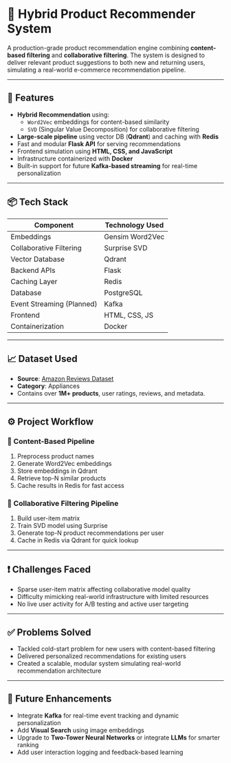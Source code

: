 # 🛒 Hybrid Product Recommender System

A production-grade product recommendation engine combining **content-based filtering** and **collaborative filtering**. The system is designed to deliver relevant product suggestions to both new and returning users, simulating a real-world e-commerce recommendation pipeline.

---

## 🚀 Features

- **Hybrid Recommendation** using:
  - `Word2Vec` embeddings for content-based similarity
  - `SVD` (Singular Value Decomposition) for collaborative filtering
- **Large-scale pipeline** using vector DB (**Qdrant**) and caching with **Redis**
- Fast and modular **Flask API** for serving recommendations
- Frontend simulation using **HTML, CSS, and JavaScript**
- Infrastructure containerized with **Docker**
- Built-in support for future **Kafka-based streaming** for real-time personalization

---

## 📦 Tech Stack

| Component                 | Technology Used                      |
|--------------------------|--------------------------------------|
| Embeddings               | Gensim Word2Vec                      |
| Collaborative Filtering  | Surprise SVD                         |
| Vector Database          | Qdrant                               |
| Backend APIs             | Flask                                |
| Caching Layer            | Redis                                |
| Database                 | PostgreSQL                           |
| Event Streaming (Planned)| Kafka                                |
| Frontend                 | HTML, CSS, JS                        |
| Containerization         | Docker                               |

---



## 📈 Dataset Used

- **Source**: [Amazon Reviews Dataset](https://nijianmo.github.io/amazon/index.html)
- **Category**: Appliances  
- Contains over **1M+ products**, user ratings, reviews, and metadata.

---

## ⚙️ Project Workflow

### 🔹 Content-Based Pipeline
1. Preprocess product names
2. Generate Word2Vec embeddings
3. Store embeddings in Qdrant
4. Retrieve top-N similar products
5. Cache results in Redis for fast access

### 🔹 Collaborative Filtering Pipeline
1. Build user-item matrix
2. Train SVD model using Surprise
3. Generate top-N product recommendations per user
4. Cache in Redis via Qdrant for quick lookup

---

## ❗ Challenges Faced

- Sparse user-item matrix affecting collaborative model quality
- Difficulty mimicking real-world infrastructure with limited resources
- No live user activity for A/B testing and active user targeting

---

## ✅ Problems Solved

- Tackled cold-start problem for new users with content-based filtering
- Delivered personalized recommendations for existing users
- Created a scalable, modular system simulating real-world recommendation architecture

---

## 🔮 Future Enhancements

- Integrate **Kafka** for real-time event tracking and dynamic personalization
- Add **Visual Search** using image embeddings
- Upgrade to **Two-Tower Neural Networks** or integrate **LLMs** for smarter ranking
- Add user interaction logging and feedback-based learning



